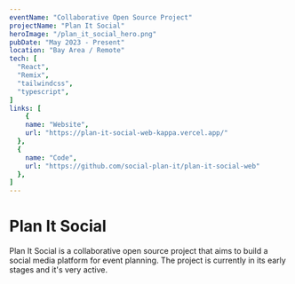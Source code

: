 ```yaml
---
eventName: "Collaborative Open Source Project"
projectName: "Plan It Social"
heroImage: "/plan_it_social_hero.png"
pubDate: "May 2023 - Present"
location: "Bay Area / Remote"
tech: [
  "React",
  "Remix",
  "tailwindcss",
  "typescript",
]
links: [
    {
    name: "Website",
    url: "https://plan-it-social-web-kappa.vercel.app/"
  },
  {
    name: "Code",
    url: "https://github.com/social-plan-it/plan-it-social-web"
  },
]
---
```



# Plan It Social

Plan It Social is a collaborative open source project that aims to build a social media platform for event planning. The project is currently in its early stages and it's very active.